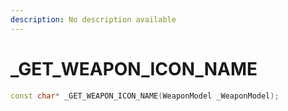 ```yaml
---
description: No description available 
---
```


# _GET_WEAPON_ICON_NAME

```cpp
const char* _GET_WEAPON_ICON_NAME(WeaponModel _WeaponModel);
```
